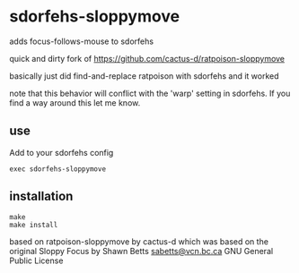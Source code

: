 # sdorfehs-sloppymove

adds focus-follows-mouse to sdorfehs

quick and dirty fork of https://github.com/cactus-d/ratpoison-sloppymove

basically just did find-and-replace ratpoison with sdorfehs and it worked

note that this behavior will conflict with the 'warp' setting in sdorfehs. If you find a way around this let me know.


## use

Add to your sdorfehs config

```
exec sdorfehs-sloppymove
```


## installation
```
make
make install
```


based on ratpoison-sloppymove by cactus-d
which was based on the original Sloppy Focus by Shawn Betts <sabetts@vcn.bc.ca>
GNU General Public License

